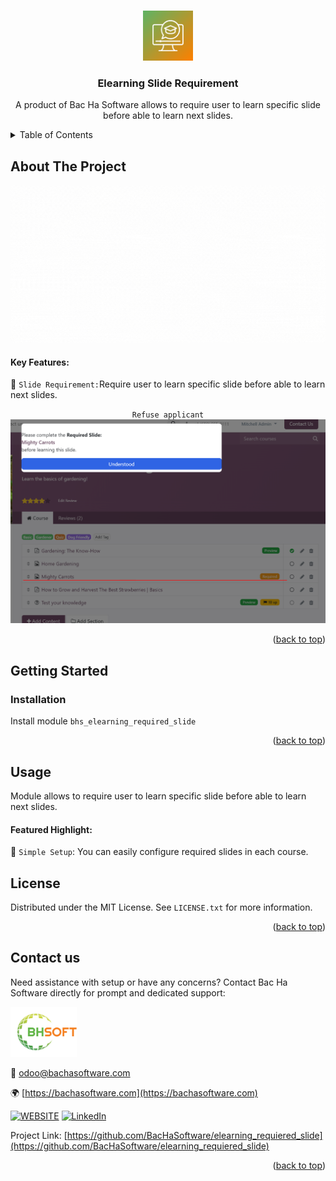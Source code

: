 
<a name="readme-top"></a>

<!-- PROJECT DETAILS -->
<br />
<div align="center">
  <a href="https://github.com/BacHaSoftware/archive_contact">
    <img src="/bhs_elearning_required_slide/static/description/icon.png" alt="Logo" width="80" height="80">
  </a>

  <h3 align="center">Elearning Slide Requirement</h3>

  <p align="center">
    A product of Bac Ha Software allows to require user to learn specific slide before able to learn next slides.
  </p>
</div>



<!-- TABLE OF CONTENTS -->
<details>
  <summary>Table of Contents</summary>
  <ol>
    <li>
      <a href="#about-the-project">About The Project</a>
    </li>
    <li>
      <a href="#getting-started">Getting Started</a>
      <ul>
        <!-- <li><a href="#prerequisites">Prerequisites</a></li> -->
        <li><a href="#installation">Installation</a></li>
      </ul>
    </li>
    <li><a href="#usage">Usage</a></li>
    <li><a href="#license">License</a></li>
    <li><a href="#contact-us">Contact us</a></li>
  </ol>
</details>



<!-- ABOUT THE PROJECT -->
## About The Project

<div align="left">
  <a href="https://github.com/BacHaSoftware/elearning_requiered_slide">
    <img src="/bhs_elearning_required_slide/static/description/banner.gif" alt="Setting">
  </a>
</div>

#### Key Features:

🌟 <code>Slide Requirement:</code>Require user to learn specific slide before able to learn next slides.

<div align="left">
    <div align="center"><code>Refuse applicant</code></div>
    <a href="https://github.com/BacHaSoftware/elearning_requiered_slide">
        <img src="/bhs_elearning_required_slide/static/description/imgs/screen/require.png" alt="Setting">
    </a>
</div>

<p align="right">(<a href="#readme-top">back to top</a>)</p>


<!-- GETTING STARTED -->
## Getting Started

<!-- PREREQUISTES  
### Prerequisites

This module needs the Python library <code>slackclient</code>, <code>html-slacker</code>, otherwise it cannot be installed and used. Install them through the command
  ```sh
  sudo pip3 install slackclient
  sudo pip3 install html-slacker
  ```
 -->
### Installation

Install module  <code>bhs_elearning_required_slide</code>

<p align="right">(<a href="#readme-top">back to top</a>)</p>

<!-- USAGE EXAMPLES -->
## Usage

Module allows to require user to learn specific slide before able to learn next slides.


#### Featured Highlight:

🌟 <code>Simple Setup</code>: You can easily configure required slides in each course.


<!-- LICENSE -->
## License

Distributed under the MIT License. See `LICENSE.txt` for more information.

<p align="right">(<a href="#readme-top">back to top</a>)</p>



<!-- CONTACT US-->
## Contact us
Need assistance with setup or have any concerns? Contact Bac Ha Software directly for prompt and dedicated support:
<div align="left">
  <a href="https://github.com/BacHaSoftware">
    <img src="/bhs_elearning_required_slide/static/description/imgs/logo.png" alt="Logo" height="80">
  </a>
</div>

📨 odoo@bachasoftware.com

🌍 [https://bachasoftware.com](https://bachasoftware.com)

[![WEBSITE][website-shield]][website-url] [![LinkedIn][linkedin-shield]][linkedin-url]

Project Link: [https://github.com/BacHaSoftware/elearning_requiered_slide](https://github.com/BacHaSoftware/elearning_requiered_slide)


<p align="right">(<a href="#readme-top">back to top</a>)</p>



<!-- MARKDOWN LINKS & IMAGES -->
<!-- https://www.markdownguide.org/basic-syntax/#reference-style-links -->
[license-url]: https://github.com/BacHaSoftware/elearning_requiered_slide/blob/17.0/LICENSE.txt
[linkedin-shield]: https://img.shields.io/badge/-LinkedIn-black.svg?style=for-the-badge&logo=linkedin&colorB=555
[linkedin-url]: https://www.linkedin.com/company/bac-ha-software
[website-shield]: https://img.shields.io/badge/-website-black.svg?style=for-the-badge&logo=website&colorB=555
[website-url]: https://bachasoftware.com